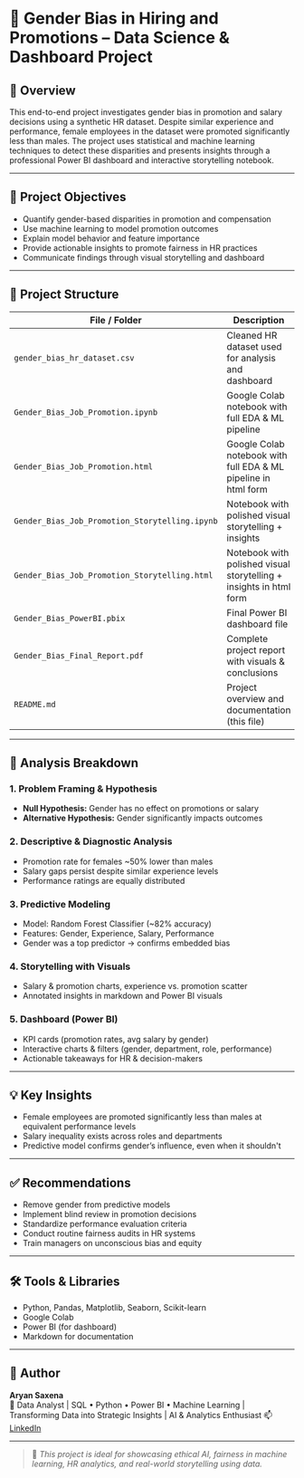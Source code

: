 # 📘 Gender Bias in Hiring and Promotions – Data Science & Dashboard Project

## 🧾 Overview

This end-to-end project investigates gender bias in promotion and salary decisions using a synthetic HR dataset. Despite similar experience and performance, female employees in the dataset were promoted significantly less than males. The project uses statistical and machine learning techniques to detect these disparities and presents insights through a professional Power BI dashboard and interactive storytelling notebook.

---

## 🎯 Project Objectives

- Quantify gender-based disparities in promotion and compensation
- Use machine learning to model promotion outcomes
- Explain model behavior and feature importance
- Provide actionable insights to promote fairness in HR practices
- Communicate findings through visual storytelling and dashboard

---

## 📁 Project Structure

| File / Folder                                     | Description                                          |
|----------------------------------                 |------------------------------------------------------|
| `gender_bias_hr_dataset.csv`                      | Cleaned HR dataset used for analysis and dashboard   |
| `Gender_Bias_Job_Promotion.ipynb`                 | Google Colab notebook with full EDA & ML pipeline |
| `Gender_Bias_Job_Promotion.html`                  | Google Colab notebook with full EDA & ML pipeline in html form  |
| `Gender_Bias_Job_Promotion_Storytelling.ipynb`    | Notebook with polished visual storytelling + insights|
| `Gender_Bias_Job_Promotion_Storytelling.html`     | Notebook with polished visual storytelling + insights in html form |
| `Gender_Bias_PowerBI.pbix`                        | Final Power BI dashboard file                        |
| `Gender_Bias_Final_Report.pdf`                    | Complete project report with visuals & conclusions   |
| `README.md`                                       | Project overview and documentation (this file)       |

---

## 🔬 Analysis Breakdown

### 1. Problem Framing & Hypothesis
- **Null Hypothesis:** Gender has no effect on promotions or salary  
- **Alternative Hypothesis:** Gender significantly impacts outcomes

### 2. Descriptive & Diagnostic Analysis
- Promotion rate for females ~50% lower than males
- Salary gaps persist despite similar experience levels
- Performance ratings are equally distributed

### 3. Predictive Modeling
- Model: Random Forest Classifier (~82% accuracy)
- Features: Gender, Experience, Salary, Performance
- Gender was a top predictor → confirms embedded bias

### 4. Storytelling with Visuals
- Salary & promotion charts, experience vs. promotion scatter
- Annotated insights in markdown and Power BI visuals

### 5. Dashboard (Power BI)
- KPI cards (promotion rates, avg salary by gender)
- Interactive charts & filters (gender, department, role, performance)
- Actionable takeaways for HR & decision-makers

---

## 💡 Key Insights

- Female employees are promoted significantly less than males at equivalent performance levels  
- Salary inequality exists across roles and departments  
- Predictive model confirms gender’s influence, even when it shouldn't

---

## ✅ Recommendations

- Remove gender from predictive models
- Implement blind review in promotion decisions
- Standardize performance evaluation criteria
- Conduct routine fairness audits in HR systems
- Train managers on unconscious bias and equity

---

## 🛠️ Tools & Libraries

- Python, Pandas, Matplotlib, Seaborn, Scikit-learn
- Google Colab
- Power BI (for dashboard)
- Markdown for documentation

---

## 📌 Author

**Aryan Saxena**  
🚀 Data Analyst | SQL • Python • Power BI • Machine Learning | Transforming Data into Strategic Insights | AI & Analytics Enthusiast
📫 [LinkedIn](https://www.linkedin.com/in/aryan-saxena-615318309) 

---

> 📢 *This project is ideal for showcasing ethical AI, fairness in machine learning, HR analytics, and real-world storytelling using data.*
